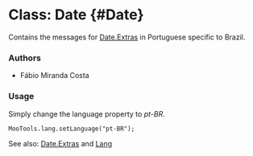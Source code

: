 Class: Date {#Date}
=====================================

Contains the messages for [Date.Extras][] in Portuguese specific to Brazil.

### Authors

* Fábio Miranda Costa

### Usage

Simply change the language property to *pt-BR*.

	MooTools.lang.setLanguage("pt-BR");

See also: [Date.Extras][] and [Lang][]

[Lang]: http://www.mootools.net/docs/more/Core/Lang 
[Date.Extras]: http://www.mootools.net/docs/more/Native/Date.Extras
